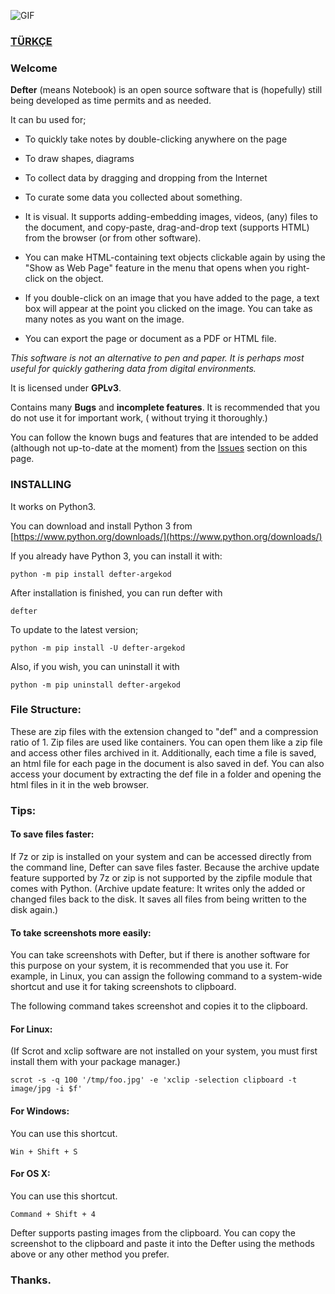 ![GIF](https://raw.githubusercontent.com/erdincyz/gorseller/master/_defter/defter.gif)

### [TÜRKÇE](https://github.com/erdincyz/defter)

### Welcome

**Defter** (means Notebook) is an open source software that is (hopefully) still being developed as time permits and as
needed.

It can bu used for;

* To quickly take notes by double-clicking anywhere on the page
* To draw shapes, diagrams
* To collect data by dragging and dropping from the Internet
* To curate some data you collected about something.
* It is visual. It supports adding-embedding images, videos, (any) files to the document, and copy-paste, drag-and-drop
  text (supports HTML) from the browser (or from other software).
* You can make HTML-containing text objects clickable again by using the "Show as Web Page" feature in the menu that
  opens when you right-click on the object.
* If you double-click on an image that you have added to the page, a text box will appear at the point you clicked on
  the image. You can take as many notes as you want on the image.

* You can export the page or document as a PDF or HTML file.

_This software is not an alternative to pen and paper. It is perhaps most useful for quickly gathering data from digital
environments._

It is licensed under **GPLv3**.

Contains many **Bugs** and **incomplete features**. It is recommended that you do not use it for important work, (
without trying it thoroughly.)

You can follow the known bugs and features that are intended to be added (although not up-to-date at the moment) from
the [Issues](https://github.com/erdincyz/defter/issues) section on this page.

### INSTALLING

It works on Python3.

You can download and install Python 3 from [https://www.python.org/downloads/](https://www.python.org/downloads/)

If you already have Python 3, you can install it with:

```
python -m pip install defter-argekod

```

After installation is finished, you can run defter with

```
defter
```

To update to the latest version;

```
python -m pip install -U defter-argekod

```

Also, if you wish, you can uninstall it with

```
python -m pip uninstall defter-argekod

```

### File Structure:

These are zip files with the extension changed to "def" and a compression ratio of 1. Zip files are used like
containers. You can open them like a zip file and access other files archived in it. Additionally, each time a file is
saved, an html file for each page in the document is also saved in def. You can also access your document by extracting
the def file in a folder and opening the html files in it in the web browser.

### Tips:

#### To save files faster:

If 7z or zip is installed on your system and can be accessed directly from the command line, Defter can save files
faster. Because the archive update feature supported by 7z or zip is not supported by the zipfile module that comes with
Python. (Archive update feature: It writes only the added or changed files back to the disk. It saves all files from
being written to the disk again.)

#### To take screenshots more easily:

You can take screenshots with Defter, but if there is another software for this purpose on your system, it is
recommended that you use it. For example, in Linux, you can assign the following command to a system-wide shortcut and
use it for taking screenshots to clipboard.

The following command takes screenshot and copies it to the clipboard.

#### For Linux:

(If Scrot and xclip software are not installed on your system, you must first install them with your package manager.)

```
scrot -s -q 100 '/tmp/foo.jpg' -e 'xclip -selection clipboard -t image/jpg -i $f'
```

#### For Windows:

You can use this shortcut.

```
Win + Shift + S
```

#### For OS X:

You can use this shortcut.

```
Command + Shift + 4
```

Defter supports pasting images from the clipboard. You can copy the screenshot to the clipboard and paste it into the
Defter using the methods above or any other method you prefer.

### Thanks.
